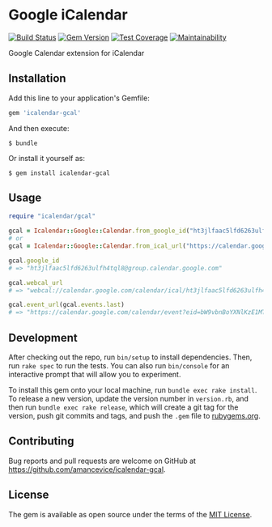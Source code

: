 # Google iCalendar

[![Build Status](https://travis-ci.com/amancevice/icalendar-gcal.svg?branch=master)](https://travis-ci.com/amancevice/icalendar-gcal)
[![Gem Version](https://badge.fury.io/rb/icalendar-gcal.svg)](https://badge.fury.io/rb/icalendar-gcal)
[![Test Coverage](https://api.codeclimate.com/v1/badges/9262efaca53e186d1801/test_coverage)](https://codeclimate.com/github/amancevice/icalendar-gcal/test_coverage)
[![Maintainability](https://api.codeclimate.com/v1/badges/9262efaca53e186d1801/maintainability)](https://codeclimate.com/github/amancevice/icalendar-gcal/maintainability)

Google Calendar extension for iCalendar

## Installation

Add this line to your application's Gemfile:

```ruby
gem 'icalendar-gcal'
```

And then execute:

    $ bundle

Or install it yourself as:

    $ gem install icalendar-gcal

## Usage

```ruby
require "icalendar/gcal"

gcal = Icalendar::Google::Calendar.from_google_id("ht3jlfaac5lfd6263ulfh4tql8@group.calendar.google.com")
# or
gcal = Icalendar::Google::Calendar.from_ical_url("https://calendar.google.com/calendar/ical/ht3jlfaac5lfd6263ulfh4tql8%40group.calendar.google.com/public/basic.ics")

gcal.google_id
# => "ht3jlfaac5lfd6263ulfh4tql8@group.calendar.google.com"

gcal.webcal_url
# => "webcal://calendar.google.com/calendar/ical/ht3jlfaac5lfd6263ulfh4tql8%40group.calendar.google.com/public/basic.ics"

gcal.event_url(gcal.events.last)
# => "https://calendar.google.com/calendar/event?eid=bW9vbnBoYXNlKzE1MTY4MzI0MDAwMDAgaHQzamxmYWFjNWxmZDYyNjN1bGZoNHRxbDhAZw"
```

## Development

After checking out the repo, run `bin/setup` to install dependencies. Then, run `rake spec` to run the tests. You can also run `bin/console` for an interactive prompt that will allow you to experiment.

To install this gem onto your local machine, run `bundle exec rake install`. To release a new version, update the version number in `version.rb`, and then run `bundle exec rake release`, which will create a git tag for the version, push git commits and tags, and push the `.gem` file to [rubygems.org](https://rubygems.org).

## Contributing

Bug reports and pull requests are welcome on GitHub at https://github.com/amancevice/icalendar-gcal.

## License

The gem is available as open source under the terms of the [MIT License](https://opensource.org/licenses/MIT).
